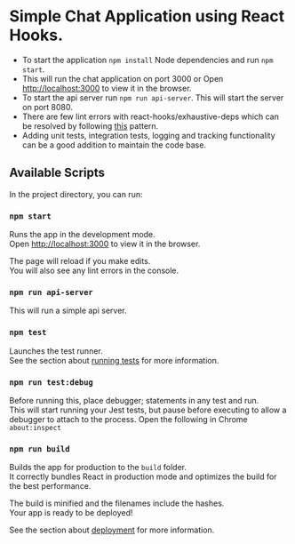 # Simple Chat Application using React Hooks.
* To start the application `npm install` Node dependencies and run `npm start`.
* This will run the chat application on port 3000 or Open [http://localhost:3000](http://localhost:3000) to view it in the browser.
* To start the api server run `npm run api-server`. This will start the server on port 8080.
* There are few lint errors with react-hooks/exhaustive-deps which can be resolved by following [this](https://reactjs.org/docs/hooks-faq.html#is-it-safe-to-omit-functions-from-the-list-of-dependencies) pattern.
* Adding unit tests, integration tests, logging and tracking functionality can be a good addition to maintain the code base.

## Available Scripts

In the project directory, you can run:

### `npm start`

Runs the app in the development mode.<br />
Open [http://localhost:3000](http://localhost:3000) to view it in the browser.

The page will reload if you make edits.<br />
You will also see any lint errors in the console.

### `npm run api-server`

This will run a simple api server.

### `npm test`

Launches the test runner.<br />
See the section about [running tests](https://facebook.github.io/create-react-app/docs/running-tests) for more information.

### `npm run test:debug`

Before running this, place debugger; statements in any test and run.<br />
This will start running your Jest tests, but pause before executing to allow a debugger to attach to the process.
Open the following in Chrome `about:inspect`

### `npm run build`

Builds the app for production to the `build` folder.<br />
It correctly bundles React in production mode and optimizes the build for the best performance.

The build is minified and the filenames include the hashes.<br />
Your app is ready to be deployed!

See the section about [deployment](https://facebook.github.io/create-react-app/docs/deployment) for more information.
